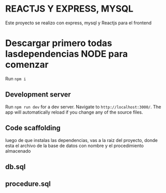 # REACTJS Y EXPRESS, MYSQL

Este proyecto se realizo con express, mysql y Reactjs para el frontend

# Descargar primero todas lasdependencias NODE para comenzar

Run `npm i`

## Development server

Run `npm run dev` for a dev server. Navigate to `http://localhost:3000/`. The app will automatically reload if you change any of the source files.

## Code scaffolding

luego de que instalas las dependencias, vas a la raiz del proyecto, donde esta el archivo de la base de datos con nombre y el procedimiento almacenado

## db.sql
## procedure.sql
